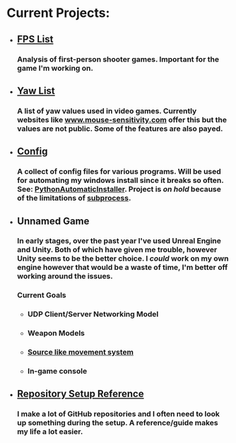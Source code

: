 # Current Projects:

* ## [FPS List](https://github.com/zX3no/zX3no/blob/main/Writing/FPS%20List.md)
    ### Analysis of first-person shooter games. Important for the game I'm working on.
* ## [Yaw List](https://github.com/zX3no/zX3no/blob/main/Writing/Yaw%20List.md)
    ### A list of yaw values used in video games. Currently websites like www.mouse-sensitivity.com offer this but the values are not public. Some of the features are also payed.
* ## [Config](https://github.com/zX3no/zX3no/tree/main/Config)
    ### A collect of config files for various programs. Will be used for automating my windows install since it breaks so often. See: [PythonAutomaticInstaller](https://github.com/zX3no/PythonAutomaticInstaller). Project is *on hold* because of the limitations of [subprocess](https://docs.python.org/3/library/subprocess.html).
* ## Unnamed Game
    ### In early stages, over the past year I've used Unreal Engine and Unity. Both of which have given me trouble, however Unity seems to be the better choice. I *could* work on my own engine however  that would be a waste of time, I'm better off working around the issues.
    ### Current Goals
    * ### UDP Client/Server Networking Model
    * ### Weapon Models
    * ### [Source like movement system](https://github.com/zX3no/UnityScripts)
    * ### In-game console
* ## [Repository Setup Reference](https://github.com/zX3no/zX3no/blob/main/Writing/Repo%20Setup.md)
    ### I make a lot of GitHub repositories and I often need to look up something during the setup. A reference/guide makes my life a lot easier.
   
